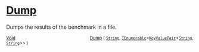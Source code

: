 # [Dump](./VerifierBenchmark-100663372.md)

Dumps the results of the benchmark in a file.

<sub>[Void](https://docs.microsoft.com/en-us/dotnet/api/System.Void)</sub><img width=200/><sub>[Dump](./VerifierBenchmark-100663372.md) ( [`String`](https://docs.microsoft.com/en-us/dotnet/api/System.String), [`IEnumerable`](https://docs.microsoft.com/en-us/dotnet/api/System.Collections.Generic.IEnumerable-1)\<[`KeyValuePair`](https://docs.microsoft.com/en-us/dotnet/api/System.Collections.Generic.KeyValuePair-2)\<[`String`](https://docs.microsoft.com/en-us/dotnet/api/System.String), [`String`](https://docs.microsoft.com/en-us/dotnet/api/System.String)>> )</sub><br>


